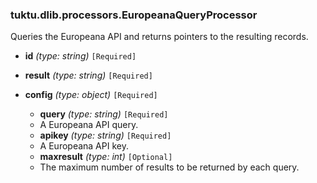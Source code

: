 ### tuktu.dlib.processors.EuropeanaQueryProcessor
Queries the Europeana API and returns pointers to the resulting records.

  * **id** *(type: string)* `[Required]`

  * **result** *(type: string)* `[Required]`

  * **config** *(type: object)* `[Required]`

    * **query** *(type: string)* `[Required]`
    - A Europeana API query.

    * **apikey** *(type: string)* `[Required]`
    - A Europeana API key.

    * **maxresult** *(type: int)* `[Optional]`
    - The maximum number of results to be returned by each query.

